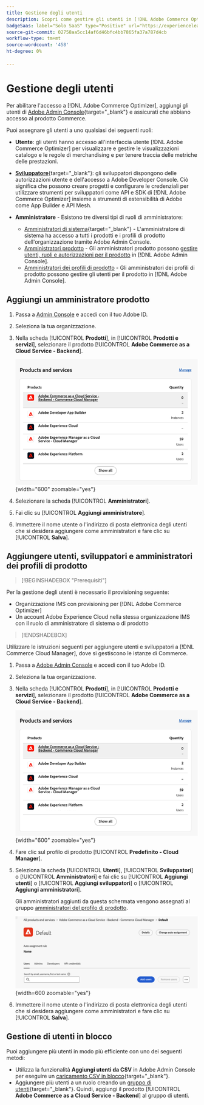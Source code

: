```yaml
---
title: Gestione degli utenti
description: Scopri come gestire gli utenti in [!DNL Adobe Commerce Optimizer].
badgeSaas: label="Solo SaaS" type="Positive" url="https://experienceleague.adobe.com/en/docs/commerce/user-guides/product-solutions" tooltip="Applicabile solo ai progetti Adobe Commerce as a Cloud Service e Adobe Commerce Optimizer (infrastruttura SaaS gestita da Adobe)."
source-git-commit: 02758aa5cc14af6d46bfc4bb7865fa37a787d4cb
workflow-type: tm+mt
source-wordcount: '458'
ht-degree: 0%

---
```


# Gestione degli utenti

Per abilitare l&#39;accesso a [!DNL Adobe Commerce Optimizer], aggiungi gli utenti di [Adobe Admin Console](https://adminconsole.adobe.com){target="_blank"} e assicurati che abbiano accesso al prodotto Commerce.

Puoi assegnare gli utenti a uno qualsiasi dei seguenti ruoli:

- **Utente**: gli utenti hanno accesso all&#39;interfaccia utente [!DNL Adobe Commerce Optimizer] per visualizzare e gestire le visualizzazioni catalogo e le regole di merchandising e per tenere traccia delle metriche delle prestazioni.

- [**Sviluppatore**](https://helpx.adobe.com/enterprise/using/manage-developers.html#Adddevelopers){target="_blank"}: gli sviluppatori dispongono delle autorizzazioni utente e dell&#39;accesso a Adobe Developer Console. Ciò significa che possono creare progetti e configurare le credenziali per utilizzare strumenti per sviluppatori come API e SDK di [!DNL Adobe Commerce Optimizer] insieme a strumenti di estensibilità di Adobe come App Builder e API Mesh.

- **Amministratore** - Esistono tre diversi tipi di ruoli di amministratore:
   - [Amministratori di sistema](https://helpx.adobe.com/enterprise/using/admin-roles.html){target="_blank"} - L&#39;amministratore di sistema ha accesso a tutti i prodotti e i profili di prodotto dell&#39;organizzazione tramite Adobe Admin Console.
   - [Amministratori prodotto](#add-a-product-admin) - Gli amministratori prodotto possono [gestire utenti, ruoli e autorizzazioni per il prodotto](#add-users-and-admins) in [!DNL Adobe Admin Console].
   - [Amministratori dei profili di prodotto](#add-users-developers-and-product-profile-admins) - Gli amministratori dei profili di prodotto possono gestire gli utenti per il prodotto in [!DNL Adobe Admin Console].

## Aggiungi un amministratore prodotto

1. Passa a [Admin Console](https://adminconsole.adobe.com) e accedi con il tuo Adobe ID.

1. Seleziona la tua organizzazione.

1. Nella scheda [!UICONTROL **Prodotti**], in [!UICONTROL **Prodotti e servizi**], selezionare il prodotto [!UICONTROL **Adobe Commerce as a Cloud Service - Backend**].

   ![seleziona il prodotto](../cloud-service/assets/backend.png){width="600" zoomable="yes"}

1. Selezionare la scheda [!UICONTROL **Amministratori**].

1. Fai clic su [!UICONTROL **Aggiungi amministratore**].

1. Immettere il nome utente o l&#39;indirizzo di posta elettronica degli utenti che si desidera aggiungere come amministratori e fare clic su [!UICONTROL **Salva**].

## Aggiungere utenti, sviluppatori e amministratori dei profili di prodotto

>[!BEGINSHADEBOX &quot;Prerequisiti&quot;]
>
Per la gestione degli utenti è necessario il provisioning seguente:

- Organizzazione IMS con provisioning per [!DNL Adobe Commerce Optimizer]
- Un account Adobe Experience Cloud nella stessa organizzazione IMS con il ruolo di amministratore di sistema o di prodotto

>[!ENDSHADEBOX]

Utilizzare le istruzioni seguenti per aggiungere utenti e sviluppatori a [!DNL Commerce Cloud Manager], dove si gestiscono le istanze di Commerce.

1. Passa a [Adobe Admin Console](https://adminconsole.adobe.com) e accedi con il tuo Adobe ID.

1. Seleziona la tua organizzazione.

1. Nella scheda [!UICONTROL **Prodotti**], in [!UICONTROL **Prodotti e servizi**], selezionare il prodotto [!UICONTROL **Adobe Commerce as a Cloud Service - Backend**].

   ![seleziona il prodotto](../cloud-service/assets/backend.png){width="600" zoomable="yes"}

1. Fare clic sul profilo di prodotto [!UICONTROL **Predefinito - Cloud Manager**].

1. Seleziona la scheda [!UICONTROL **Utenti**], [!UICONTROL **Sviluppatori**] o [!UICONTROL **Amministratori**] e fai clic su [!UICONTROL **Aggiungi utenti**] o [!UICONTROL **Aggiungi sviluppatori**] o [!UICONTROL **Aggiungi amministratori**].

   Gli amministratori aggiunti da questa schermata vengono assegnati al gruppo [amministratori del profilo di prodotto](#understanding-roles).

   ![scheda selezionata](../cloud-service/assets/tab-select.png){width=600 zoomable="yes"}

1. Immettere il nome utente o l&#39;indirizzo di posta elettronica degli utenti che si desidera aggiungere come amministratori e fare clic su [!UICONTROL **Salva**].

## Gestione di utenti in blocco

Puoi aggiungere più utenti in modo più efficiente con uno dei seguenti metodi:

- Utilizza la funzionalità **Aggiungi utenti da CSV** in Adobe Admin Console per eseguire un [caricamento CSV in blocco](https://helpx.adobe.com/enterprise/using/bulk-upload-users.html){target="_blank"}.
- Aggiungere più utenti a un ruolo creando un [gruppo di utenti](https://helpx.adobe.com/enterprise/using/user-groups.html){target="_blank"}. Quindi, aggiungi il prodotto [!UICONTROL **Adobe Commerce as a Cloud Service - Backend**] al gruppo di utenti.


